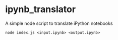 # ipynb_translator
A simple node script to translate iPython notebooks

  `node index.js <input.ipynb> <output.ipynb>`
